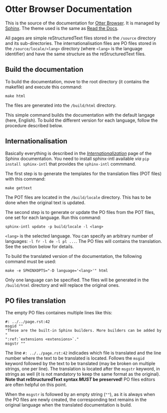 Otter Browser Documentation
===========================

This is the source of the documentation for [Otter Browser](http://otter-browser.org). It is managed by [Sphinx](http://www.sphinx-doc.org). The theme used is the same as [Read the Docs](https://readthedocs.org/).

All pages are simple reStructuredText files stored in the `/source` directory and its sub-directories. The internationalisation files are PO files stored in the `/source/locale/<lang>` directory (where `<lang>` is the language identifier) and have the same structure as the reStructuredText files.

Build the documentation
-----------------------

To build the documentation, move to the root directory (it contains the makefile) and execute this command:

    make html

The files are generated into the `/build/html` directory.

This simple command builds the documentation with the default langage (here, English). To build the different version for each language, follow the procedure described below.

Internationalisation
--------------------

Basically everything is described in the [*Internationalization*](http://www.sphinx-doc.org/en/stable/intl.html) page of the Sphinx documentation. You need to install sphinx-intl available *via* `pip install sphinx-intl` that provides the `sphinx-intl` commmand.

The first step is to generate the templates for the translation files (POT files) with this command:

    make gettext

The POT files are located in the `/build/locale` directory. This has to be done when the original text is updated.

The second step is to generate or update the PO files from the POT files, one set for each language. Run this command:

    sphinx-intl update -p build/locale -l <lang>

`<lang>` is the selected language. You can specify an arbitrary number of languages: `-l fr -l de -l pl ...`. The PO files will contains the translation. See the section below for details.

To build the translated version of the documentation, the following command must be used:

    make -e SPHINXOPTS="-D language='<lang>'" html

Only one language can be specified. The files will be generated in the `/build/html` directory and will replace the original ones.

PO files translation
--------------------

The empty PO files containes multiple lines like this:

    #: ../../page.rst:42
    msgid ""
    "These are the built-in Sphinx builders. More builders can be added by "
    ":ref:`extensions <extensions>`."
    msgstr ""

The line `#: ../../page.rst:42` indicades which file is translated and the line number where the text to be translated is located. Follows the `msgid` keyword followed by the text to be translated (may be broken on multiple strings, one per line). The translation is located after the `msgstr` keyword, in strings as well (it is not mandatory to keep the same format as the original). **Note that reStructuredText syntax *MUST* be preserved!** PO files editors are often helpful on this point.

When the `msgstr` is followed by an empty string (`""`), as it is always when the PO files are newly created, the corresponding text remains in the original language when the translated documentation is build.